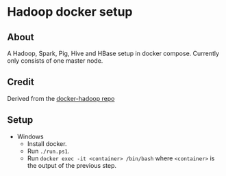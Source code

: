 # Hadoop docker setup

## About

A Hadoop, Spark, Pig, Hive and HBase setup in docker compose.
Currently only consists of one master node.

## Credit

Derived from the [docker-hadoop repo](https://github.com/silicoflare/docker-hadoop)

## Setup

- Windows
  - Install docker.
  - Run `./run.ps1`.
  - Run `docker exec -it <container> /bin/bash` where `<container>` is the output of the previous step.
